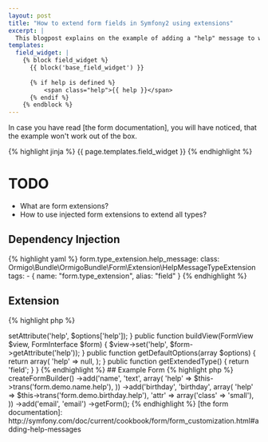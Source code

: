 ```yaml
---
layout: post
title: "How to extend form fields in Symfony2 using extensions"
excerpt: |
  This blogpost explains on the example of adding a "help" message to widgets how to use form extensions.
templates:
  field_widget: |
    {% block field_widget %}
      {{ block('base_field_widget') }}
    
      {% if help is defined %}
          <span class="help">{{ help }}</span>
      {% endif %}
    {% endblock %}
---
```


In case you have read [the form documentation], you will have noticed, that the example won't work out of the box.

{% highlight jinja %}
{{ page.templates.field_widget }}
{% endhighlight %}

# TODO

* What are form extensions?
* How to use injected form extensions to extend all types?

## Dependency Injection

{% highlight yaml %}
    form.type_extension.help_message:
        class: Ormigo\Bundle\OrmigoBundle\Form\Extension\HelpMessageTypeExtension
        tags:
          - { name: "form.type_extension", alias: "field" }
{% endhighlight %}

## Extension

{% highlight php %}
<?php

namespace Ormigo\Bundle\OrmigoBundle\Form\Extension;

use Symfony\Component\Form\AbstractTypeExtension;
use Symfony\Component\Form\FormInterface;
use Symfony\Component\Form\FormView;
use Symfony\Component\Form\FormBuilder;

class HelpMessageTypeExtension extends AbstractTypeExtension
{
    public function buildForm(FormBuilder $builder, array $options)
    {
        $builder->setAttribute('help', $options['help']);
    }

    public function buildView(FormView $view, FormInterface $form)
    {
        $view->set('help', $form->getAttribute('help'));
    }

    public function getDefaultOptions(array $options)
    {
        return array(
            'help' => null,
        );
    }

    public function getExtendedType()
    {
        return 'field';
    }
}
{% endhighlight %}

## Example Form

{% highlight php %}
<?php
$form = $this->createFormBuilder()
    ->add('name', 'text', array(
        'help' => $this->trans('form.demo.name.help'),
    ))
    ->add('birthday', 'birthday', array(
        'help' => $this->trans('form.demo.birthday.help'),
        'attr' => array('class' => 'small'),
    ))
    ->add('email', 'email')
    ->getForm();
{% endhighlight %}

[the form documentation]: http://symfony.com/doc/current/cookbook/form/form_customization.html#adding-help-messages
